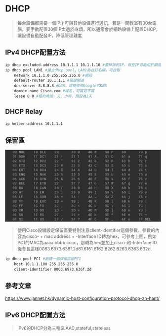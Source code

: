 # DHCP #

>每台設備都需要一個IP才可與其他設備進行通訊，若是一間教室有30台電腦，要手動配置30個IP太過於麻煩，所以通常會於網路設備上配置DHCP，讓設備自動配發IP，降低管理難度

## IPv4 DHCP配置方法 ##

```bash
ip dhcp excluded-address 10.1.1.1 10.1.1.10 #要排除的IP，有些IP可能用於閘道或者其餘用途需保留避免IP衝突
ip dhcp pool LAN1 #建立dhcp pool，LAN1為自訂名稱，可自取
    network 10.1.1.0 255.255.255.0 #網段
    default-router 10.1.1.1 #預設閘道
    dns-server 8.8.8.8 #DNS，這裡使用Google的DNS
    domain-name Cisco.com #域名，可寫可不寫
    lease 0 8 #租約時間，天，小時，預設為1天
```

## DHCP Relay ##

```bash
ip helper-address 10.1.1.1 
```

## 保留區 ##

![](hex.png)

>使用Cisco設備設定保留區要特別注意client-identifier這個參數，參數的內容為cisco- + mac address + -Interface ID轉為hex，可參考上圖，例如PC1的MAC為aaaa.bbbb.cccc，那轉為hex並加上cisco-和-Interface ID後會長這樣0063.6973.636f.2d61.6161.6162.6262.6263.6363.632d.


```bash
ip dhcp pool PC1 #創建一個保留區給PC1
    host 10.1.1.100 255.255.255.0 
    client-identifier 0063.6973.636f.2d 

```

## 參考文章 ##

https://www.jannet.hk/dynamic-host-configuration-protocol-dhcp-zh-hant/

## IPv6 DHCP配置方法 ##

>IPv6的DHCP分為三種SLAAC,stateful,stateless 